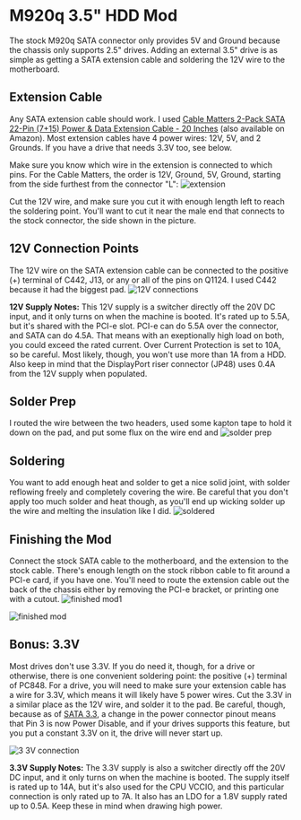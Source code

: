# M920q 3.5" HDD Mod

The stock M920q SATA connector only provides 5V and Ground because the chassis only supports 2.5" drives. Adding an external 3.5" drive is as simple as getting a SATA extension cable and soldering the 12V wire to the motherboard.

## Extension Cable
Any SATA extension cable should work. I used [Cable Matters 2-Pack SATA 22-Pin (7+15) Power & Data Extension Cable - 20 Inches](https://www.cablematters.com/pc-1034-156-2-pack-sata-22-pin-715-power-data-extension-cable-20-inches.aspx) (also available on Amazon). Most extension cables have 4 power wires: 12V, 5V, and 2 Grounds. If you have a drive that needs 3.3V too, see below.

Make sure you know which wire in the extension is connected to which pins. For the Cable Matters, the order is 12V, Ground, 5V, Ground, starting from the side furthest from the connector "L":
![extension](https://github.com/kaysond/m920q-3.5in-drive-mod/assets/1147328/c8739972-1833-4005-b2a7-b10f0cb1b945)

Cut the 12V wire, and make sure you cut it with enough length left to reach the soldering point. You'll want to cut it near the male end that connects to the stock connector, the side shown in the picture.

## 12V Connection Points
The 12V wire on the SATA extension cable can be connected to the positive (+) terminal of C442, J13, or any or all of the pins on Q1124. I used C442 because it had the biggest pad. 
![12V connections](https://github.com/kaysond/m920q-3.5in-drive-mod/assets/1147328/7bcbb296-aedb-451a-9e49-463abd49fa6c)

**12V Supply Notes:**  This 12V supply is a switcher directly off the 20V DC input, and it only turns on when the machine is booted. It's rated up to 5.5A, but it's shared with the PCI-e slot. PCI-e can do 5.5A over the connector, and SATA can do 4.5A. That means with an exeptionally high load on both, you could exceed the rated current. Over Current Protection is set to 10A, so be careful. Most likely, though, you won't use more than 1A from a HDD. Also keep in mind that the DisplayPort riser connector (JP48) uses 0.4A from the 12V supply when populated.

## Solder Prep
I routed the wire between the two headers, used some kapton tape to hold it down on the pad, and put some flux on the wire end and 
![solder prep](https://github.com/kaysond/m920q-3.5in-drive-mod/assets/1147328/fd6e6ff6-594f-4fa7-aba4-fbdfd2cc6e96)

## Soldering
You want to add enough heat and solder to get a nice solid joint, with solder reflowing freely and completely covering the wire. Be careful that you don't apply too much solder and heat though, as you'll end up wicking solder up the wire and melting the insulation like I did.
![soldered](https://github.com/kaysond/m920q-3.5in-drive-mod/assets/1147328/34e43cb8-2d4c-4908-a525-2980cf78c15f)

## Finishing the Mod
Connect the stock SATA cable to the motherboard, and the extension to the stock cable. There's enough length on the stock ribbon cable to fit around a PCI-e card, if you have one. You'll need to route the extension cable out the back of the chassis either by removing the PCI-e bracket, or printing one with a cutout.
![finished mod1](https://github.com/kaysond/m920q-3.5in-drive-mod/assets/1147328/84a3e0c9-7aa0-4ce1-b73c-165c5fe26696)

![finished mod](https://github.com/kaysond/m920q-3.5in-drive-mod/assets/1147328/a0ed0cd4-fec9-4fa2-adf3-4dca5e54f798)

## Bonus: 3.3V
Most drives don't use 3.3V. If you do need it, though, for a drive or otherwise, there is one convenient soldering point: the positive (+) terminal of PC848. For a drive, you will need to make sure your extension cable has a wire for 3.3V, which means it will likely have 5 power wires. Cut the 3.3V in a similar place as the 12V wire, and solder it to the pad. 
Be careful, though, because as of [SATA 3.3](https://en.wikipedia.org/wiki/SATA#SATA_revision_3.3), a change in the power connector pinout means that Pin 3 is now Power Disable, and if your drives supports this feature, but you put a constant 3.3V on it, the drive will never start up.

![3 3V connection](https://github.com/kaysond/m920q-3.5in-drive-mod/assets/1147328/c567f250-70cb-4a06-b03c-b01f6a171c9b)

**3.3V Supply Notes:** The 3.3V supply is also a switcher directly off the 20V DC input, and it only turns on when the machine is booted. The supply itself is rated up to 14A, but it's also used for the CPU VCCIO, and this particular connection is only rated up to 7A. It also has an LDO for a 1.8V supply rated up to 0.5A. Keep these in mind when drawing high power.
